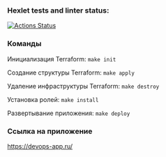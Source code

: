 ### Hexlet tests and linter status:
[![Actions Status](https://github.com/rgusseinov/devops-for-programmers-project-77/actions/workflows/hexlet-check.yml/badge.svg)](https://github.com/rgusseinov/devops-for-programmers-project-77/actions)

### Команды

Инициализация Terraform: `make init`

Создание структуры Terraform: `make apply`

Удаление инфраструктуры Terraform: `make destroy`

Установка ролей: `make install`

Развертывание приложения: `make deploy`

### Ссылка на приложение

https://devops-app.ru/
